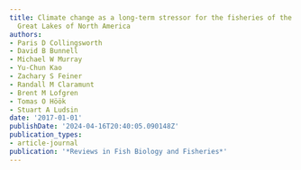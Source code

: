 ```yaml
---
title: Climate change as a long-term stressor for the fisheries of the Laurentian
  Great Lakes of North America
authors:
- Paris D Collingsworth
- David B Bunnell
- Michael W Murray
- Yu-Chun Kao
- Zachary S Feiner
- Randall M Claramunt
- Brent M Lofgren
- Tomas O Höök
- Stuart A Ludsin
date: '2017-01-01'
publishDate: '2024-04-16T20:40:05.090148Z'
publication_types:
- article-journal
publication: '*Reviews in Fish Biology and Fisheries*'
---
```

